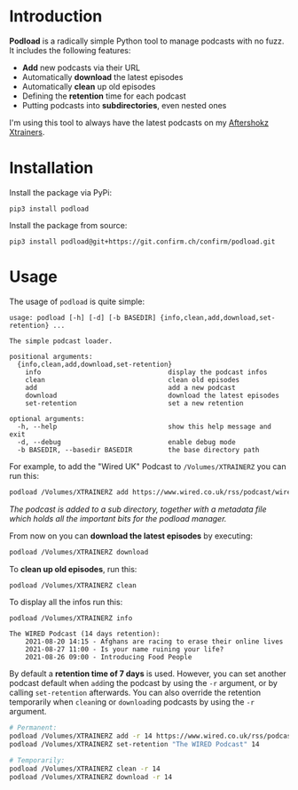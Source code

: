 Introduction
============

**Podload** is a radically simple Python tool to manage podcasts with no fuzz.
It includes the following features:

- **Add** new podcasts via their URL
- Automatically **download** the latest episodes 
- Automatically **clean** up old episodes
- Defining the **retention** time for each podcast
- Putting podcasts into **subdirectories**, even nested ones

I'm using this tool to always have the latest podcasts on my [Aftershokz Xtrainers](https://aftershokz.com/products/xtrainerz).

Installation
============

Install the package via PyPi:

```
pip3 install podload
```

Install the package from source:

```
pip3 install podload@git+https://git.confirm.ch/confirm/podload.git
```

Usage
=====

The usage of ``podload`` is quite simple:

```
usage: podload [-h] [-d] [-b BASEDIR] {info,clean,add,download,set-retention} ...

The simple podcast loader.

positional arguments:
  {info,clean,add,download,set-retention}
    info                                display the podcast infos
    clean                               clean old episodes
    add                                 add a new podcast
    download                            download the latest episodes
    set-retention                       set a new retention

optional arguments:
  -h, --help                            show this help message and exit
  -d, --debug                           enable debug mode
  -b BASEDIR, --basedir BASEDIR         the base directory path
```

For example, to add the "Wired UK" Podcast to `/Volumes/XTRAINERZ` you can run this:

```bash
podload /Volumes/XTRAINERZ add https://www.wired.co.uk/rss/podcast/wired-podcast
```

*The podcast is added to a sub directory, together with a metadata file which holds all the 
important bits for the podload manager.*

From now on you can **download the latest episodes** by executing:

```bash
podload /Volumes/XTRAINERZ download
```

To **clean up old episodes**, run this:

```bash
podload /Volumes/XTRAINERZ clean
```

To display all the infos run this:

```
podload /Volumes/XTRAINERZ info

The WIRED Podcast (14 days retention):
    2021-08-20 14:15 - Afghans are racing to erase their online lives
    2021-08-27 11:00 - Is your name ruining your life?
    2021-08-26 09:00 - Introducing Food People
```

By default a **retention time of 7 days** is used.
However, you can set another podcast default when `add`ing the podcast by using the `-r` argument, or by calling `set-retention` afterwards. You can also override the retention temporarily when `clean`ing or `download`ing podcasts by using the `-r` argument.

```bash
# Permanent:
podload /Volumes/XTRAINERZ add -r 14 https://www.wired.co.uk/rss/podcast/wired-podcast
podload /Volumes/XTRAINERZ set-retention "The WIRED Podcast" 14

# Temporarily:
podload /Volumes/XTRAINERZ clean -r 14
podload /Volumes/XTRAINERZ download -r 14
```
